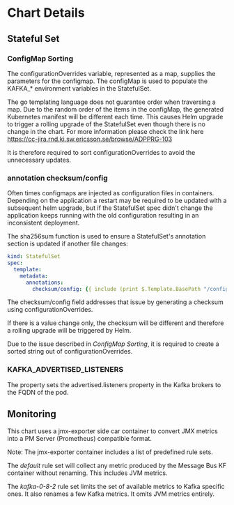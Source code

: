 # Chart Details

## Stateful Set

### ConfigMap Sorting

The configurationOverrides variable, represented as a map, supplies the
parameters for the configmap. The configMap is used to populate the KAFKA_*
environment variables in the StatefulSet.

The go templating language does not guarantee order when traversing a map.
Due to the random order of the items in the configMap, the generated Kubernetes
manifest will be different each time. This causes Helm upgrade to trigger a
rolling upgrade of the StatefulSet even though there is no change in the chart.
For more information please check the link here <https://cc-jira.rnd.ki.sw.ericsson.se/browse/ADPPRG-103>

It is therefore required to sort configurationOverrides to avoid the
unnecessary updates.

### annotation checksum/config

Often times configmaps are injected as configuration files in containers.
Depending on the application a restart may be required to be updated with a
subsequent helm upgrade, but if the StatefulSet spec didn't change the
application keeps running with the old configuration resulting in an
inconsistent deployment.

The sha256sum function is used to ensure a StatefulSet's annotation section
is updated if another file changes:

```yaml
kind: StatefulSet
spec:
  template:
    metadata:
      annotations:
        checksum/config: {{ include (print $.Template.BasePath "/configmap.yaml") . | sha256sum }}
```

The checksum/config field addresses that issue by generating a checksum using
configurationOverrides.

If there is a value change only, the checksum will be different and therefore a
rolling upgrade will be triggered by Helm.

Due to the issue described in *ConfigMap Sorting*, it is required to create a
sorted string out of configurationOverrides.

### KAFKA_ADVERTISED_LISTENERS

The property sets the advertised.listeners property in the Kafka brokers to the
FQDN of the pod.

## Monitoring

This chart uses a jmx-exporter side car container to convert JMX metrics into a
PM Server (Prometheus) compatible format.

Note: The jmx-exporter container includes a list of predefined rule sets.

The *default* rule set will collect any metric produced by the Message Bus KF
container without renaming. This includes JVM metrics.

The *kafka-0-8-2* rule set limits the set of available metrics to Kafka
specific ones. It also renames a few Kafka metrics. It omits JVM metrics
entirely.
